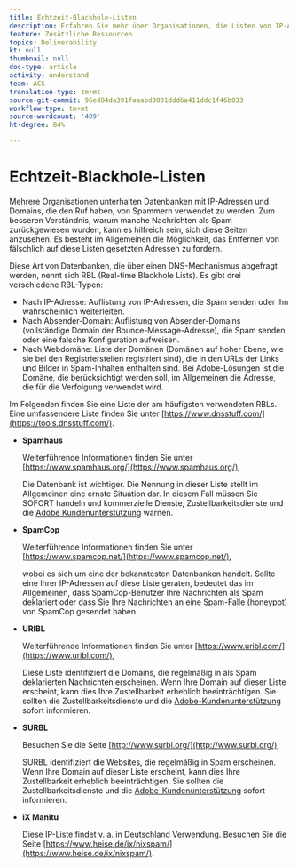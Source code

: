 ```yaml
---
title: Echtzeit-Blackhole-Listen
description: Erfahren Sie mehr über Organisationen, die Listen von IP-Adressen und Domänen verwalten, die von Spammern verwendet werden können.
feature: Zusätzliche Ressourcen
topics: Deliverability
kt: null
thumbnail: null
doc-type: article
activity: understand
team: ACS
translation-type: tm+mt
source-git-commit: 96ed84da391faaabd3001ddd6a411ddc1f46b033
workflow-type: tm+mt
source-wordcount: '409'
ht-degree: 84%

---
```



# Echtzeit-Blackhole-Listen

Mehrere Organisationen unterhalten Datenbanken mit IP-Adressen und Domains, die den Ruf haben, von Spammern verwendet zu werden. Zum besseren Verständnis, warum manche Nachrichten als Spam zurückgewiesen wurden, kann es hilfreich sein, sich diese Seiten anzusehen. Es besteht im Allgemeinen die Möglichkeit, das Entfernen von fälschlich auf diese Listen gesetzten Adressen zu fordern.

Diese Art von Datenbanken, die über einen DNS-Mechanismus abgefragt werden, nennt sich RBL (Real-time Blackhole Lists). Es gibt drei verschiedene RBL-Typen:

* Nach IP-Adresse: Auflistung von IP-Adressen, die Spam senden oder ihn wahrscheinlich weiterleiten.
* Nach Absender-Domain: Auflistung von Absender-Domains (vollständige Domain der Bounce-Message-Adresse), die Spam senden oder eine falsche Konfiguration aufweisen.
* Nach Webdomäne: Liste der Domänen (Domänen auf hoher Ebene, wie sie bei den Registrierstellen registriert sind), die in den URLs der Links und Bilder in Spam-Inhalten enthalten sind. Bei Adobe-Lösungen ist die Domäne, die berücksichtigt werden soll, im Allgemeinen die Adresse, die für die Verfolgung verwendet wird.

Im Folgenden finden Sie eine Liste der am häufigsten verwendeten RBLs. Eine umfassendere Liste finden Sie unter [https://www.dnsstuff.com/](https://tools.dnsstuff.com/).

* **Spamhaus**

   Weiterführende Informationen finden Sie unter [https://www.spamhaus.org/](https://www.spamhaus.org/),

   Die Datenbank ist wichtiger. Die Nennung in dieser Liste stellt im Allgemeinen eine ernste Situation dar. In diesem Fall müssen Sie SOFORT handeln und kommerzielle Dienste, Zustellbarkeitsdienste und die [Adobe Kundenunterstützung](https://helpx.adobe.com/de/enterprise/admin-guide.html/enterprise/using/support-for-experience-cloud.ug.html) warnen.

* **SpamCop**

   Weiterführende Informationen finden Sie unter [https://www.spamcop.net/](https://www.spamcop.net/),

   wobei es sich um eine der bekanntesten Datenbanken handelt. Sollte eine Ihrer IP-Adressen auf diese Liste geraten, bedeutet das im Allgemeinen, dass SpamCop-Benutzer Ihre Nachrichten als Spam deklariert oder dass Sie Ihre Nachrichten an eine Spam-Falle (honeypot) von SpamCop gesendet haben.

* **URIBL**

   Weiterführende Informationen finden Sie unter [https://www.uribl.com/](https://www.uribl.com/),

   Diese Liste identifiziert die Domains, die regelmäßig in als Spam deklarierten Nachrichten erscheinen. Wenn Ihre Domain auf dieser Liste erscheint, kann dies Ihre Zustellbarkeit erheblich beeinträchtigen. Sie sollten die Zustellbarkeitsdienste und die [Adobe-Kundenunterstützung](https://helpx.adobe.com/enterprise/admin-guide.html/enterprise/using/support-for-experience-cloud.ug.html) sofort informieren.

* **SURBL**

   Besuchen Sie die Seite [http://www.surbl.org/](http://www.surbl.org/),

   SURBL identifiziert die Websites, die regelmäßig in Spam erscheinen. Wenn Ihre Domain auf dieser Liste erscheint, kann dies Ihre Zustellbarkeit erheblich beeinträchtigen. Sie sollten die Zustellbarkeitsdienste und die [Adobe-Kundenunterstützung](https://helpx.adobe.com/enterprise/admin-guide.html/enterprise/using/support-for-experience-cloud.ug.html) sofort informieren.

* **iX Manitu**

   Diese IP-Liste findet v. a. in Deutschland Verwendung. Besuchen Sie die Seite [https://www.heise.de/ix/nixspam/](https://www.heise.de/ix/nixspam/).

<!--* SORBS

  [https://www.nl.sorbs.net](https://www.nl.sorbs.net) compiles a list of IP addresses that are reputed to be dynamic IP address (i.e. attributed temporarily to ISP subscribers) or "open relay" addresses. Certain domains check whether the IP address of a sender is not listed on this site before accepting email. Checking the IP addresses on this site can prove useful.-->
